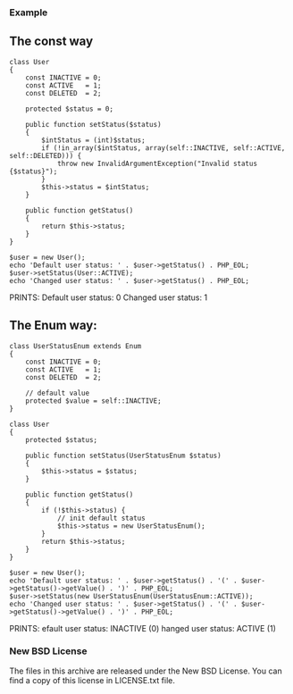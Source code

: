 ### Example

## The const way

    class User
    {
        const INACTIVE = 0;
        const ACTIVE   = 1;
        const DELETED  = 2;

        protected $status = 0;

        public function setStatus($status)
        {
            $intStatus = (int)$status;
            if (!in_array($intStatus, array(self::INACTIVE, self::ACTIVE, self::DELETED))) {
                throw new InvalidArgumentException("Invalid status {$status}");
            }
            $this->status = $intStatus;
        }

        public function getStatus()
        {
            return $this->status;
        }
    }

    $user = new User();
    echo 'Default user status: ' . $user->getStatus() . PHP_EOL;
    $user->setStatus(User::ACTIVE);
    echo 'Changed user status: ' . $user->getStatus() . PHP_EOL;

PRINTS:
Default user status: 0
Changed user status: 1

## The Enum way:

    class UserStatusEnum extends Enum
    {
        const INACTIVE = 0;
        const ACTIVE   = 1;
        const DELETED  = 2;

        // default value
        protected $value = self::INACTIVE;
    }

    class User
    {
        protected $status;

        public function setStatus(UserStatusEnum $status)
        {
            $this->status = $status;
        }
 
        public function getStatus()
        {
            if (!$this->status) {
                // init default status
                $this->status = new UserStatusEnum();
            }
            return $this->status;
        }
    }

    $user = new User();
    echo 'Default user status: ' . $user->getStatus() . '(' . $user->getStatus()->getValue() . ')' . PHP_EOL;
    $user->setStatus(new UserStatusEnum(UserStatusEnum::ACTIVE));
    echo 'Changed user status: ' . $user->getStatus() . '(' . $user->getStatus()->getValue() . ')' . PHP_EOL;

PRINTS:
efault user status: INACTIVE (0)
hanged user status: ACTIVE (1)


### New BSD License

The files in this archive are released under the New BSD License.
You can find a copy of this license in LICENSE.txt file.
